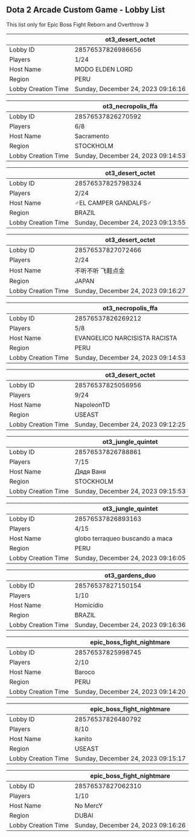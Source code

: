 ## Dota 2 Arcade Custom Game - Lobby List

This list only for Epic Boss Fight Reborn and Overthrow 3

|  | ot3_desert_octet |
| ------ | ------ |
| Lobby ID | 28576537826986656 |
| Players | 1/24 |
| Host Name | MODO ELDEN LORD |
| Region | PERU |
| Lobby Creation Time | Sunday, December 24, 2023 09:16:16 |


|  | ot3_necropolis_ffa |
| ------ | ------ |
| Lobby ID | 28576537826270592 |
| Players | 6/8 |
| Host Name | Sacramento |
| Region | STOCKHOLM |
| Lobby Creation Time | Sunday, December 24, 2023 09:14:53 |


|  | ot3_desert_octet |
| ------ | ------ |
| Lobby ID | 28576537825798324 |
| Players | 2/24 |
| Host Name | ♂EL CAMPER GANDALFS♂ |
| Region | BRAZIL |
| Lobby Creation Time | Sunday, December 24, 2023 09:13:55 |


|  | ot3_desert_octet |
| ------ | ------ |
| Lobby ID | 28576537827072466 |
| Players | 2/24 |
| Host Name | 不听不听 飞鞋点金 |
| Region | JAPAN |
| Lobby Creation Time | Sunday, December 24, 2023 09:16:27 |


|  | ot3_necropolis_ffa |
| ------ | ------ |
| Lobby ID | 28576537826269212 |
| Players | 5/8 |
| Host Name | EVANGELICO NARCISISTA RACISTA |
| Region | PERU |
| Lobby Creation Time | Sunday, December 24, 2023 09:14:53 |


|  | ot3_desert_octet |
| ------ | ------ |
| Lobby ID | 28576537825056956 |
| Players | 9/24 |
| Host Name | NapoleonTD |
| Region | USEAST |
| Lobby Creation Time | Sunday, December 24, 2023 09:12:25 |


|  | ot3_jungle_quintet |
| ------ | ------ |
| Lobby ID | 28576537826788861 |
| Players | 7/15 |
| Host Name | Дядя Ваня |
| Region | STOCKHOLM |
| Lobby Creation Time | Sunday, December 24, 2023 09:15:53 |


|  | ot3_jungle_quintet |
| ------ | ------ |
| Lobby ID | 28576537826893163 |
| Players | 4/15 |
| Host Name | globo terraqueo buscando a maca |
| Region | PERU |
| Lobby Creation Time | Sunday, December 24, 2023 09:16:05 |


|  | ot3_gardens_duo |
| ------ | ------ |
| Lobby ID | 28576537827150154 |
| Players | 1/10 |
| Host Name | Homicídio |
| Region | BRAZIL |
| Lobby Creation Time | Sunday, December 24, 2023 09:16:36 |


|  | epic_boss_fight_nightmare |
| ------ | ------ |
| Lobby ID | 28576537825998745 |
| Players | 2/10 |
| Host Name | Baroco |
| Region | PERU |
| Lobby Creation Time | Sunday, December 24, 2023 09:14:20 |


|  | epic_boss_fight_nightmare |
| ------ | ------ |
| Lobby ID | 28576537826480792 |
| Players | 8/10 |
| Host Name | kanito |
| Region | USEAST |
| Lobby Creation Time | Sunday, December 24, 2023 09:15:17 |


|  | epic_boss_fight_nightmare |
| ------ | ------ |
| Lobby ID | 28576537827062310 |
| Players | 1/10 |
| Host Name | No MercY |
| Region | DUBAI |
| Lobby Creation Time | Sunday, December 24, 2023 09:16:26 |


